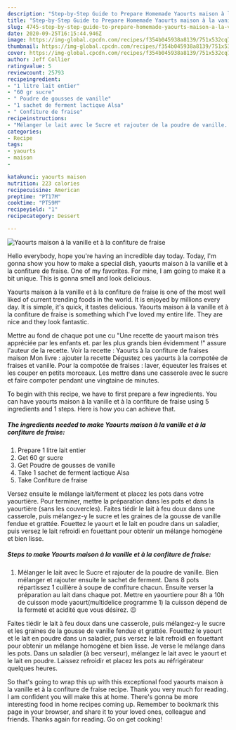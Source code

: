 ```yaml
---
description: "Step-by-Step Guide to Prepare Homemade Yaourts maison à la vanille et à la confiture de fraise"
title: "Step-by-Step Guide to Prepare Homemade Yaourts maison à la vanille et à la confiture de fraise"
slug: 4745-step-by-step-guide-to-prepare-homemade-yaourts-maison-a-la-vanille-et-a-la-confiture-de-fraise
date: 2020-09-25T16:15:44.946Z
image: https://img-global.cpcdn.com/recipes/f354b045938a8139/751x532cq70/yaourts-maison-a-la-vanille-et-a-la-confiture-de-fraise-photo-principale-de-la-recette.jpg
thumbnail: https://img-global.cpcdn.com/recipes/f354b045938a8139/751x532cq70/yaourts-maison-a-la-vanille-et-a-la-confiture-de-fraise-photo-principale-de-la-recette.jpg
cover: https://img-global.cpcdn.com/recipes/f354b045938a8139/751x532cq70/yaourts-maison-a-la-vanille-et-a-la-confiture-de-fraise-photo-principale-de-la-recette.jpg
author: Jeff Collier
ratingvalue: 5
reviewcount: 25793
recipeingredient:
- "1 litre lait entier"
- "60 gr sucre"
- " Poudre de gousses de vanille"
- "1 sachet de ferment lactique Alsa"
- " Confiture de fraise"
recipeinstructions:
- "Mélanger le lait avec le Sucre et rajouter de la poudre de vanille. Bien mélanger et rajouter ensuite le sachet de ferment. Dans 8 pots répartissez 1 cuillère à soupe de confiture chacun. Ensuite verser la préparation au lait dans chaque pot. Mettre en yaourtiere pour 8h a 10h de cuisson mode yaourt(multidelice programme 1) la cuisson dépend de la fermeté et acidité que vous désirez. 😉"
categories:
- Recipe
tags:
- yaourts
- maison
- 

katakunci: yaourts maison  
nutrition: 223 calories
recipecuisine: American
preptime: "PT17M"
cooktime: "PT59M"
recipeyield: "1"
recipecategory: Dessert

---
```



![Yaourts maison à la vanille et à la confiture de fraise](https://img-global.cpcdn.com/recipes/f354b045938a8139/751x532cq70/yaourts-maison-a-la-vanille-et-a-la-confiture-de-fraise-photo-principale-de-la-recette.jpg)

Hello everybody, hope you're having an incredible day today. Today, I'm gonna show you how to make a special dish, yaourts maison à la vanille et à la confiture de fraise. One of my favorites. For mine, I am going to make it a bit unique. This is gonna smell and look delicious.

Yaourts maison à la vanille et à la confiture de fraise is one of the most well liked of current trending foods in the world. It is enjoyed by millions every day. It is simple, it's quick, it tastes delicious. Yaourts maison à la vanille et à la confiture de fraise is something which I've loved my entire life. They are nice and they look fantastic.

Mettre au fond de chaque pot une cu &#34;Une recette de yaourt maison très appréciée par les enfants et. par les plus grands bien évidemment !&#34; assure l&#39;auteur de la recette. Voir la recette : Yaourts à la confiture de fraises maison Mon livre : ajouter la recette Dégustez ces yaourts à la compotée de fraises et vanille. Pour la compotée de fraises : laver, équeuter les fraises et les couper en petits morceaux. Les mettre dans une casserole avec le sucre et faire compoter pendant une vingtaine de minutes.


To begin with this recipe, we have to first prepare a few ingredients. You can have yaourts maison à la vanille et à la confiture de fraise using 5 ingredients and 1 steps. Here is how you can achieve that.

<!--inarticleads1-->

##### The ingredients needed to make Yaourts maison à la vanille et à la confiture de fraise:

1. Prepare 1 litre lait entier
1. Get 60 gr sucre
1. Get  Poudre de gousses de vanille
1. Take 1 sachet de ferment lactique Alsa
1. Take  Confiture de fraise


Versez ensuite le mélange lait/ferment et placez les pots dans votre yaourtière. Pour terminer, mettre la préparation dans les pots et dans la yaourtière (sans les couvercles). Faites tiédir le lait à feu doux dans une casserole, puis mélangez-y le sucre et les graines de la gousse de vanille fendue et grattée. Fouettez le yaourt et le lait en poudre dans un saladier, puis versez le lait refroidi en fouettant pour obtenir un mélange homogène et bien lisse. 

<!--inarticleads2-->

##### Steps to make Yaourts maison à la vanille et à la confiture de fraise:

1. Mélanger le lait avec le Sucre et rajouter de la poudre de vanille. Bien mélanger et rajouter ensuite le sachet de ferment. Dans 8 pots répartissez 1 cuillère à soupe de confiture chacun. Ensuite verser la préparation au lait dans chaque pot. Mettre en yaourtiere pour 8h a 10h de cuisson mode yaourt(multidelice programme 1) la cuisson dépend de la fermeté et acidité que vous désirez. 😉


Faites tiédir le lait à feu doux dans une casserole, puis mélangez-y le sucre et les graines de la gousse de vanille fendue et grattée. Fouettez le yaourt et le lait en poudre dans un saladier, puis versez le lait refroidi en fouettant pour obtenir un mélange homogène et bien lisse. Je verse le mélange dans les pots. Dans un saladier (à bec verseur), mélangez le lait avec le yaourt et le lait en poudre. Laissez refroidir et placez les pots au réfrigérateur quelques heures. 

So that's going to wrap this up with this exceptional food yaourts maison à la vanille et à la confiture de fraise recipe. Thank you very much for reading. I am confident you will make this at home. There's gonna be more interesting food in home recipes coming up. Remember to bookmark this page in your browser, and share it to your loved ones, colleague and friends. Thanks again for reading. Go on get cooking!
